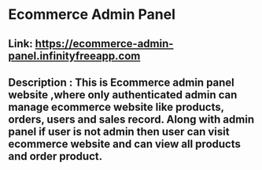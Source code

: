 # Ecommerce Admin Panel <br/>
## Link: https://ecommerce-admin-panel.infinityfreeapp.com <br/>
## Description : This is Ecommerce admin panel website ,where only authenticated admin can manage ecommerce website like products, orders, users and sales record. Along with admin panel if user is not admin then user can visit ecommerce website and can view all products and order product.
